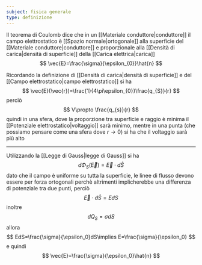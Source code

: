 ```yaml
---
subject: fisica generale
type: definizione
---
```

Il teorema di Coulomb dice che in un [[Materiale conduttore|conduttore]] il campo elettrostatico è [[Spazio normale|ortogonale]] alla superficie del [[Materiale conduttore|conduttore]] e proporzionale alla [[Densità di carica|densità di superficie]] della [[Carica elettrica|carica]]
$$
\vec{E}=\frac{\sigma}{\epsilon_{0}}\hat{n}
$$

Ricordando la definizione di [[Densità di carica|densità di superficie]] e del [[Campo elettrostatico|campo elettrostatico]] si ha 
$$
\vec{E}(\vec{r})=\frac{1}{4\pi\epsilon_{0}}\frac{q_{S}}{r}
$$
perciò
$$
V\propto \frac{q_{s}}{r}
$$
quindi in una sfera, dove la proporzione tra superficie e raggio è minima il [[Potenziale elettrostatico|voltaggio]] sarà minimo, mentre in una punta (che possiamo pensare come una sfera dove $r\to0$) si ha che il voltaggio sarà più alto

---
Utilizzando la [[Legge di Gauss|legge di Gauss]] si ha 
$$
d\Phi_S(\vec{E})=\vec{E}\cdot d\hat{S}
$$
dato che il campo è uniforme su tutta la superficie, le linee di flusso devono essere per forza ortogonali perchè altrimenti implicherebbe una differenza di potenziale tra due punti, perciò 
$$
\vec{E}\cdot d\hat{S}=EdS
$$
inoltre 
$$
dQ_S=\sigma dS
$$
allora
$$
EdS=\frac{\sigma}{\epsilon_0}dS\implies E=\frac{\sigma}{\epsilon_0}
$$
e quindi 
$$
\vec{E}=\frac{\sigma}{\epsilon_0}\hat{n}
$$